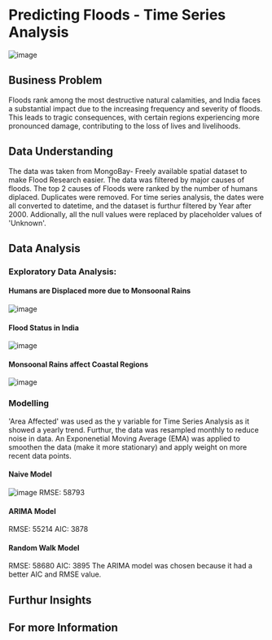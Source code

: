 # Predicting Floods - Time Series Analysis
![image](https://cdni0.trtworld.com/w960/h540/q75/60938_INDarchiveweatherclimateafp_1565768717964.jpg)


## Business Problem
Floods rank among the most destructive natural calamities, and India faces a substantial impact due to the increasing frequency and severity of floods. This leads to tragic consequences, with certain regions experiencing more pronounced damage, contributing to the loss of lives and livelihoods.
## Data Understanding
The data was taken from MongoBay- Freely available spatial dataset to make Flood Research easier. The data was filtered by major causes of floods. The top 2 causes of Floods were ranked by the number of humans diplaced. Duplicates were removed. For time series analysis, the dates were all converted to datetime, and the dataset is furthur filtered by Year after 2000.  Addionally, all the
null values were replaced by placeholder values of 'Unknown'.

## Data Analysis 

### Exploratory Data Analysis:
#### Humans are Displaced more due to Monsoonal Rains
![image](https://github.com/myt-hue/Flood-Prediction/assets/73657823/1cf9edf3-5923-4df6-895e-85de3c31887d)

#### Flood Status in India
![image](https://github.com/myt-hue/Flood-Prediction/assets/73657823/d2041016-56ef-4f30-99b8-b4496b2bfbf6)

#### Monsoonal Rains affect Coastal Regions
![image](https://github.com/myt-hue/Flood-Prediction/assets/73657823/b7083119-f186-4049-a87f-187495a979f9)

### Modelling
'Area Affected'  was used as the y variable for Time Series Analysis as it showed a yearly trend. Furthur, the data was resampled monthly to reduce noise in data. An Exponenetial Moving Average
(EMA) was applied to smoothen the data (make it more stationary) and apply weight on more recent data points. 

#### Naive Model 
![image](https://github.com/myt-hue/Flood-Prediction/assets/73657823/5f17b2fb-ba5e-41c7-a7f8-2b87288abff9)
RMSE: 58793 

#### ARIMA Model 
RMSE: 55214 
AIC: 3878

#### Random Walk Model
RMSE: 58680
AIC: 3895
The ARIMA model was chosen because it had a better AIC and RMSE value.



























## Furthur Insights

## For more Information

